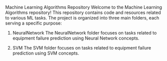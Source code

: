 Machine Learning Algorithms Repository
Welcome to the Machine Learning Algorithms repository! This repository contains code and resources related to various ML tasks. The project is organized into three main folders, each serving a specific purpose:

1. NeuralNetwork
The NeuralNetwork folder focuses on tasks related to equipment failure prediction using Neural Network concepts.

2. SVM
The SVM folder focuses on tasks related to equipment failure prediction using SVM concepts.
